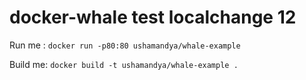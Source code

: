# docker-whale test localchange 12

Run me : `docker run -p80:80 ushamandya/whale-example`

Build me: `docker build -t ushamandya/whale-example .`
